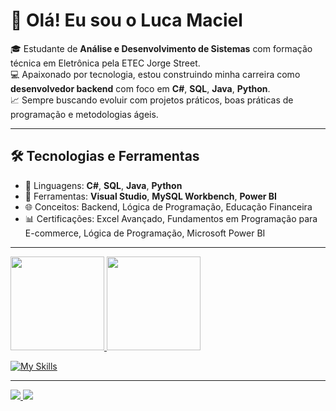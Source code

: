 # 👋 Olá! Eu sou o Luca Maciel

🎓 Estudante de **Análise e Desenvolvimento de Sistemas** com formação técnica em Eletrônica pela ETEC Jorge Street.  
💻 Apaixonado por tecnologia, estou construindo minha carreira como **desenvolvedor backend** com foco em **C#**, **SQL**, **Java**, **Python**.  
📈 Sempre buscando evoluir com projetos práticos, boas práticas de programação e metodologias ágeis.

---

## 🛠️ Tecnologias e Ferramentas

- 💬 Linguagens: **C#**, **SQL**, **Java**, **Python**
- 🔧 Ferramentas: **Visual Studio**, **MySQL Workbench**, **Power BI**
- 🌐 Conceitos: Backend, Lógica de Programação, Educação Financeira
- 📊 Certificações: Excel Avançado, Fundamentos em Programação para E-commerce, Lógica de Programação, Microsoft Power BI

---
<div>
  <a href="https://github.com/LucaMaciel12">
    <img height="150em" src="https://github-readme-stats.vercel.app/api?username=LucaMaciel12&show_icons=true&theme=highcontrast&include_all_commits=true&count_private=true"/>
    <img height="150em" src="https://github-readme-stats.vercel.app/api/top-langs/?username=LucaMaciel12&layout=compact&langs_count=7&theme=highcontrast"/>
  </a>
</div>

[![My Skills](https://skillicons.dev/icons?i=java,py,mysql,cs)](https://skillicons.dev)


---

<div> 
  <a href="mailto:lucamaciel15nasc@gmail.com">
    <img src="https://img.shields.io/badge/-Gmail-%23333?style=for-the-badge&logo=gmail&logoColor=white" target="_blank">
  </a>
  <a href="https://www.linkedin.com/in/luca-maciel-9328b2363" target="_blank">
    <img src="https://img.shields.io/badge/-LinkedIn-%230077B5?style=for-the-badge&logo=linkedin&logoColor=white" target="_blank">
  </a> 
</div>
